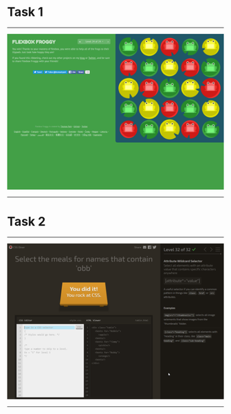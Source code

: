 <h1>Task 1</h1>
<hr>
<img src="FlexBox-Froggy.png">
<hr>
<h1>Task 2</h1>
<hr>
<img src="CSS-Diner.png">
<hr>